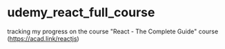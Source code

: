 # udemy_react_full_course

tracking my progress on the course "React - The Complete Guide" course (https://acad.link/reactjs)
